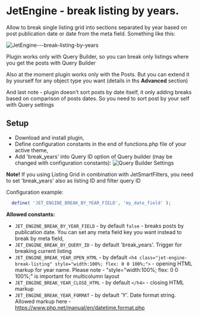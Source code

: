 # JetEngine - break listing by years.

Allow to break single listing grid into sections separated by year based on post publication date or date from the meta field. Something like this:

![JetEngine---break-listing-by-years](https://github.com/MJNinja/jet-engine-break-listing-by-years/assets/35722976/d2f75036-dff9-4354-812b-749efe4d7420)


Plugin works only with Query Builder, so you can break only listings where you get the posts with Query Builder

Also at the moment plugin works only with the Posts. But you can extend it by yourself for any object type you want (details in ths **Advanced** section)

And last note - plugin doesn't sort posts by date itself, it only adding breaks based on comparison of posts dates. So you need to sort post by your self with Query settings

## Setup
- Download and install plugin,
- Define configuration constants in the end of functions.php file of your active theme,
- Add 'break_years' into Query ID option of Query builder (may be changed with configuration constants):
![Query Builder Settings](https://github.com/MJNinja/jet-engine-break-listing-by-years/assets/35722976/0e0c29ff-9644-44f8-b809-e7ddb74547cf)


**Note!** If you using Listing Grid in combination with JetSmartFilters, you need to set 'break_years' also as listing ID and filter query ID

Configuration example:

``` php
  define( 'JET_ENGINE_BREAK_BY_YEAR_FIELD', 'my_date_field' );
```

**Allowed constants:**

- `JET_ENGINE_BREAK_BY_YEAR_FIELD` - by default `false` - breaks posts by publication date. You can set any meta field key you want instead to break by meta field,
- `JET_ENGINE_BREAK_BY_QUERY_ID` - by default 'break_years'. Trigger for breaking current listing
- `JET_ENGINE_BREAK_YEAR_OPEN_HTML` - by default `<h4 class="jet-engine-break-listing" style="width:100%; flex: 0 0 100%;">` - opening HTML markup for year name. Please note - "style="width:100%; flex: 0 0 100%;" is important for multicolumn layout
- `JET_ENGINE_BREAK_YEAR_CLOSE_HTML` - by default `</h4>` - closing HTML markup
- `JET_ENGINE_BREAK_YEAR_FORMAT` - by default 'Y'. Date format string. Allowed markup here - https://www.php.net/manual/en/datetime.format.php
